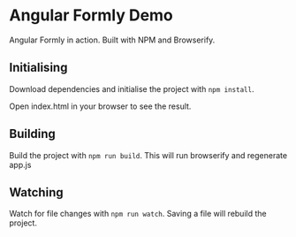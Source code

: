 # Angular Formly Demo

Angular Formly in action. Built with NPM and Browserify.

## Initialising 

Download dependencies and initialise the project with `npm install`.

Open index.html in your browser to see the result.

## Building

Build the project with `npm run build`. This will run browserify and regenerate app.js

## Watching

Watch for file changes with `npm run watch`. Saving a file will rebuild the project.
